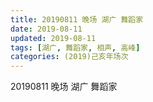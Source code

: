 ```yaml
---
title: 20190811 晚场 湖广 舞蹈家
date: 2019-08-11
updated: 2019-08-11
tags: [湖广, 舞蹈家, 相声, 高峰]
categories: (2019)己亥年场次
---
```

20190811 晚场 湖广 舞蹈家